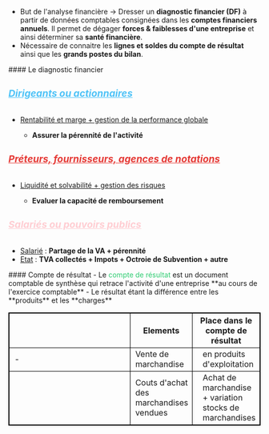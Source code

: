 <ul>
    <li>But de l'analyse financière  -> Dresser un <strong>diagnostic financier (DF)</strong> à partir de données comptables consignées dans les <strong>comptes financiers annuels</strong>. Il permet de dégager <strong>forces & faiblesses d'une entreprise</strong> et ainsi déterminer sa <strong>santé financière</strong>.</li>
    <li>Nécessaire de connaitre les <strong>lignes et soldes du compte de résultat</strong> ainsi que les <strong>grands postes du bilan</strong>.</li>
</ul>
#### Le diagnostic financier
<h5 style="color:#4fc3f7; font-size: 1.2rem;"><u>Dirigeants ou actionnaires</u></h5> <ul>     <li><u>Rentabilité et marge + gestion de la performance globale</u></li>     <ul>         <li><strong>Assurer la pérennité de l'activité</strong></li>     </ul> </ul> <h5 style="color:#e53935; font-size: 1.2rem;"><u>Préteurs, fournisseurs, agences de notations</u></h5>
<ul>     <li><u>Liquidité et solvabilité + gestion des risques</u></li>     <ul>         <li><strong>Evaluer la capacité de remboursement</strong></li>     </ul> </ul> <h5 style="color:#ffcdd2; font-size: 1.2rem;"><u>Salariés ou pouvoirs publics</u></h5> <ul><li><u>Salarié</u> : <strong>Partage de la VA + pérennité</strong></li>     <li><u>Etat</u> : <strong>TVA collectés + Impots + Octroie de Subvention + autre</strong></li> </ul>
#### Compte de résultat
- Le <font color="#2ecc71">compte de résultat</font> est un document comptable de synthèse qui retrace l'activité d'une entreprise **au cours de l'exercice comptable**
- Le résultat étant la différence entre les **produits** et les **charges** 
<html>
  <head>
    <style>
      table, th, td {
        border: 1px solid black;
        border-collapse: collapse;
      }
      th:first-child,
      td:first-child {
        width: 300px;
      }
      td {
        padding-left: 10px;
      }
      .debit {
        padding-left: 20px;
      }
    </style>
  </head>
  <body>
    <table>
      <tr>
        <th></th>
        <th>Elements</th>
        <th>Place dans le compte de résultat</th>
      </tr>
      <tr>
        <td>-</td>
        <td>Vente de marchandise</td>
        <td class="debit">en produits d'exploitation</td>
      </tr>
      <tr>
        <td></td>
        <td>Couts d'achat des marchandises vendues</td>
        <td class="debit">Achat de marchandise + variation stocks de marchandises</td>
      </tr>
    </table>
  </body>
</html>





